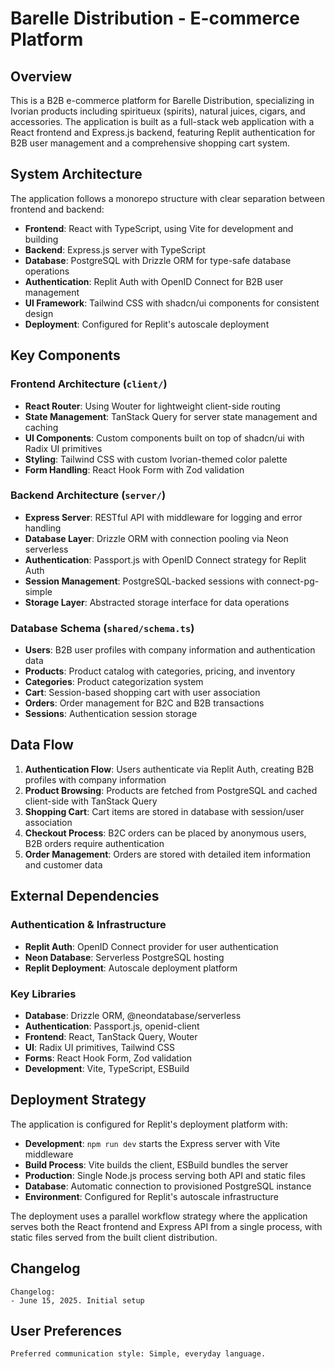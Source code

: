 # Barelle Distribution - E-commerce Platform

## Overview

This is a B2B e-commerce platform for Barelle Distribution, specializing in Ivorian products including spiritueux (spirits), natural juices, cigars, and accessories. The application is built as a full-stack web application with a React frontend and Express.js backend, featuring Replit authentication for B2B user management and a comprehensive shopping cart system.

## System Architecture

The application follows a monorepo structure with clear separation between frontend and backend:

- **Frontend**: React with TypeScript, using Vite for development and building
- **Backend**: Express.js server with TypeScript
- **Database**: PostgreSQL with Drizzle ORM for type-safe database operations
- **Authentication**: Replit Auth with OpenID Connect for B2B user management
- **UI Framework**: Tailwind CSS with shadcn/ui components for consistent design
- **Deployment**: Configured for Replit's autoscale deployment

## Key Components

### Frontend Architecture (`client/`)
- **React Router**: Using Wouter for lightweight client-side routing
- **State Management**: TanStack Query for server state management and caching
- **UI Components**: Custom components built on top of shadcn/ui with Radix UI primitives
- **Styling**: Tailwind CSS with custom Ivorian-themed color palette
- **Form Handling**: React Hook Form with Zod validation

### Backend Architecture (`server/`)
- **Express Server**: RESTful API with middleware for logging and error handling
- **Database Layer**: Drizzle ORM with connection pooling via Neon serverless
- **Authentication**: Passport.js with OpenID Connect strategy for Replit Auth
- **Session Management**: PostgreSQL-backed sessions with connect-pg-simple
- **Storage Layer**: Abstracted storage interface for data operations

### Database Schema (`shared/schema.ts`)
- **Users**: B2B user profiles with company information and authentication data
- **Products**: Product catalog with categories, pricing, and inventory
- **Categories**: Product categorization system
- **Cart**: Session-based shopping cart with user association
- **Orders**: Order management for B2C and B2B transactions
- **Sessions**: Authentication session storage

## Data Flow

1. **Authentication Flow**: Users authenticate via Replit Auth, creating B2B profiles with company information
2. **Product Browsing**: Products are fetched from PostgreSQL and cached client-side with TanStack Query
3. **Shopping Cart**: Cart items are stored in database with session/user association
4. **Checkout Process**: B2C orders can be placed by anonymous users, B2B orders require authentication
5. **Order Management**: Orders are stored with detailed item information and customer data

## External Dependencies

### Authentication & Infrastructure
- **Replit Auth**: OpenID Connect provider for user authentication
- **Neon Database**: Serverless PostgreSQL hosting
- **Replit Deployment**: Autoscale deployment platform

### Key Libraries
- **Database**: Drizzle ORM, @neondatabase/serverless
- **Authentication**: Passport.js, openid-client
- **Frontend**: React, TanStack Query, Wouter
- **UI**: Radix UI primitives, Tailwind CSS
- **Forms**: React Hook Form, Zod validation
- **Development**: Vite, TypeScript, ESBuild

## Deployment Strategy

The application is configured for Replit's deployment platform with:

- **Development**: `npm run dev` starts the Express server with Vite middleware
- **Build Process**: Vite builds the client, ESBuild bundles the server
- **Production**: Single Node.js process serving both API and static files
- **Database**: Automatic connection to provisioned PostgreSQL instance
- **Environment**: Configured for Replit's autoscale infrastructure

The deployment uses a parallel workflow strategy where the application serves both the React frontend and Express API from a single process, with static files served from the built client distribution.

## Changelog

```
Changelog:
- June 15, 2025. Initial setup
```

## User Preferences

```
Preferred communication style: Simple, everyday language.
```